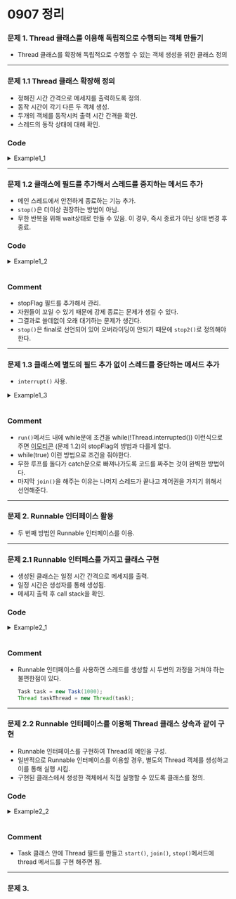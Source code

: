 # 0907 정리

### 문제 1. Thread 클래스를 이용해 독립적으로 수행되는 객체 만들기
- Thread 클래스를 확장해 독립적으로 수행할 수 있는 객체 생성을 위한 클래스 정의
---

### 문제 1.1 Thread 클래스 확장해 정의
- 정해진 시간 간격으로 메세지를 출력하도록 정의.
- 동작 시간이 각기 다른 두 객체 생성.
- 두개의 객체를 동작시켜 출력 시간 간격을 확인.
- 스레드의 동작 상태에 대해 확인.

### Code
<details>
    <summary> Example1_1 </summary>

```java
public class Example1_1 {

    static class Task extends Thread{
        int mils;

        public Task(int mils) {
            this.mils = mils;
        }

        @Override
        public void run() {
            try {
                Thread.sleep(this.mils);
                System.out.println(Thread.currentThread().getName());
            } catch (InterruptedException e) {
                throw new RuntimeException(e);
            }
        }
    }

    public static void main(String[] args) throws InterruptedException {
        Task task1 = new Task(2000);
        Task task2 = new Task(3000);

        task1.start();
        task2.start();

        for(int i = 0 ; i < 100 ; i++) {
            System.out.printf("%s - %s\n", task1.getState(), task2.getState());
            Thread.sleep(1000);
        }
    }
}

```

```java
//출력
TIMED_WAITING - TIMED_WAITING
TIMED_WAITING - TIMED_WAITING
Thread-0
TERMINATED - TIMED_WAITING
Thread-1
TERMINATED - TERMINATED
TERMINATED - TERMINATED
TERMINATED - TERMINATED
TERMINATED - TERMINATED
TERMINATED - TERMINATED
```

</details>

---

### 문제 1.2 클래스에 필드를 추가해서 스레드를 중지하는 메서드 추가
- 메인 스레드에서 안전하게 종료하는 기능 추가.
- `stop()`은 더이상 권장하는 방법이 아님.
- 무한 반복을 위해 wait상태로 만들 수 있음. 이 경우, 즉시 종료가 아닌 상태 변경 후 종료.

### Code

<details>
    <summary> Example1_2 </summary>

```java
public class Example1_2 {

    static class Task extends Thread {
        int mils;
        boolean stopFlag;

        public Task(int mils) {
            this.mils = mils;
        }

        @Override
        public void run() {
            this.stopFlag = false;
            System.out.println("스레드 [ " + Thread.currentThread().getName() + " ]을 시작합니다.");

            try {
                while(!this.stopFlag) {
                    Thread.sleep(this.mils);
                    System.out.println("스레드 [ " + Thread.currentThread().getName() + " ] 동작중");
                }
            } catch (InterruptedException e) {
                System.out.println("스레드 [ " + Thread.currentThread().getName() + " ]에서 인터럽트가 발생했습니다.");
            } finally {
                this.stopFlag = false;
            }
            System.out.println("스레드 [ " + Thread.currentThread().getName() + " ]을 종료합니다.");
        }

        public void stop2() {
            this.stopFlag = true;
        }
    }

    public static void main(String[] args) throws InterruptedException {
        Task task = new Task(1000);
        task.start();
        Thread.sleep(5000);
        task.stop2();
        task.join();
    }
}
```

```java
// 출력
스레드 [ Thread-0 ]을 시작합니다.
스레드 [ Thread-0 ] 동작중
스레드 [ Thread-0 ] 동작중
스레드 [ Thread-0 ] 동작중
스레드 [ Thread-0 ] 동작중
스레드 [ Thread-0 ] 동작중
스레드 [ Thread-0 ]을 종료합니다.
```

</details>

<br/>

### Comment
- stopFlag 필드를 추가해서 관리.
- 자원들이 꼬일 수 있기 때문에 강제 종료는 문제가 생길 수 있다.
- 그결과로 쓸데없이 오래 대기하는 문제가 생긴다.
- `stop()`은 final로 선언되어 있어 오버라이딩이 안되기 때문에 `stop2()`로 정의해야 한다.

---

### 문제 1.3 클래스에 별도의 필드 추가 없이 스레드를 중단하는 메서드 추가
- `interrupt()` 사용.

<details>
    <summary> Example1_3 </summary>

```java
public class Example1_3 {

    static class Task extends Thread {
        int mils;

        public Task(int mils) {
            this.mils = mils;
        }

        @Override
        public void run() {
            System.out.println("스레드 [ " + Thread.currentThread().getName() + " ]을 시작합니다.");

            try {
                while(true) {
                    Thread.sleep(this.mils);
                    System.out.println("스레드 [ " + Thread.currentThread().getName() + " ] 동작중");
                }
            } catch (InterruptedException e) {
                System.out.println("스레드 [ " + Thread.currentThread().getName() + " ]에서 인터럽트가 발생했습니다.");
            }

            System.out.println("스레드 [ " + Thread.currentThread().getName() + " ]을 종료합니다.");
        }

        public void stop2() {
            Thread.currentThread().interrupted();
        }
    }

    public static void main(String[] args) throws InterruptedException {
        Task task = new Task(1000);
        task.start();

        Thread.sleep(5000);
        task.interrupt();
        task.stop2();

        task.join();
    }
}
```

```java
// 출력
스레드 [ Thread-0 ]을 시작합니다.
스레드 [ Thread-0 ] 동작중
스레드 [ Thread-0 ] 동작중
스레드 [ Thread-0 ] 동작중
스레드 [ Thread-0 ] 동작중
스레드 [ Thread-0 ] 동작중
스레드 [ Thread-0 ]을 종료합니다.
```

</details>

<br/>

### Comment 
- `run()`메서드 내에 while문에 조건을 while(!Thread.interrupted()) 이런식으로 주면 [이모티콘](#문제-12-클래스에-필드를-추가해서-스레드를-중지하는-메서드-추가) (문제 1.2)의 stopFlag의 방법과 다를게 없다.
- while(true) 이런 방법으로 조건을 줘야한다.
- 무한 루프를 돌다가 catch문으로 빠져나가도록 코드를 짜주는 것이 완벽한 방법이다.
- 마지막 `join()`을 해주는 이유는 나머지 스레드가 끝나고 제어권을 가지기 위해서 선언해준다.

---

### 문제 2. Runnable 인터페이스 활용
- 두 번째 방법인 Runnable 인터페이스를 이용.
---

### 문제 2.1 Runnable 인터페스를 가지고 클래스 구현
- 생성된 클래스는 일정 시간 간격으로 메세지를 출력.
- 일정 시간은 생성자를 통해 생성됨.
- 메세지 출력 후 call stack을 확인.

### Code

<details>
    <summary> Example2_1 </summary>

```java
public class Example2_1 {

    static class Task implements Runnable {
        int mills;
        boolean stopFlag;

        public Task(int mills) {
            this.stopFlag = false;
            this.mills = mills;
        }

        @Override
        public void run() {
            this.stopFlag = false;

            try {
                System.out.println("스레드 [ " + Thread.currentThread().getName() + " ]을 시작합니다.");
                while (!this.stopFlag) {
                    Thread.sleep(this.mills);
                    System.out.println("스레드 [ " + Thread.currentThread().getName() + " ] 동작중");
                    Thread.dumpStack();
                }
            } catch (InterruptedException e) {
                System.out.println("스레드 [ " + Thread.currentThread().getName() + " ]에서 인터럽트가 발생했습니다.");
            } finally {
                this.stopFlag = false;
            }
            System.out.println("스레드 [ " + Thread.currentThread().getName() + " ]을 종료합니다.");
        }

        public void stop() {
            this.stopFlag = true;
        }
    }

    public static void main(String[] args) throws InterruptedException {
        Task task = new Task(1000);
        Thread taskThread = new Thread(task);

        taskThread.start();
        Thread.sleep(5000);

        task.stop();
        taskThread.join();
    }
}
```

```java
// 출력
스레드 [ Thread-0 ]을 시작합니다.
스레드 [ Thread-0 ] 동작중
java.lang.Exception: Stack trace
	at java.base/java.lang.Thread.dumpStack(Thread.java:1387)
	at Example2_1$Task.run(Example2_1.java:22)
	at java.base/java.lang.Thread.run(Thread.java:834)
스레드 [ Thread-0 ] 동작중
java.lang.Exception: Stack trace
	at java.base/java.lang.Thread.dumpStack(Thread.java:1387)
	at Example2_1$Task.run(Example2_1.java:22)
	at java.base/java.lang.Thread.run(Thread.java:834)
스레드 [ Thread-0 ] 동작중
java.lang.Exception: Stack trace
	at java.base/java.lang.Thread.dumpStack(Thread.java:1387)
	at Example2_1$Task.run(Example2_1.java:22)
	at java.base/java.lang.Thread.run(Thread.java:834)
스레드 [ Thread-0 ] 동작중
java.lang.Exception: Stack trace
	at java.base/java.lang.Thread.dumpStack(Thread.java:1387)
	at Example2_1$Task.run(Example2_1.java:22)
	at java.base/java.lang.Thread.run(Thread.java:834)
스레드 [ Thread-0 ] 동작중
스레드 [ Thread-0 ]을 종료합니다.
java.lang.Exception: Stack trace
	at java.base/java.lang.Thread.dumpStack(Thread.java:1387)
	at Example2_1$Task.run(Example2_1.java:22)
	at java.base/java.lang.Thread.run(Thread.java:834)
```

</details>

<br/>

### Comment
- Runnable 인터페이스를 사용하면 스레드를 생성할 시 두번의 과정을 거쳐야 하는 불편한점이 있다.

    ```java
    Task task = new Task(1000);
    Thread taskThread = new Thread(task);
    ```

---

### 문제 2.2 Runnable 인터페이스를 이용해 Thread 클래스 상속과 같이 구현
- Runnable 인터페이스를 구현하여 Thread의 메인을 구성.
- 일반적으로 Runnable 인터페이스를 이용할 경우, 별도의 Thread 객체를 생성하고 이를 통해 실행 시킴.
- 구현된 클래스에서 생성한 객체에서 직접 실행할 수 있도록 클래스를 정의.

### Code

<details>
    <summary> Example2_2 </summary>

```java
public class Example2_2 {

    static class Task implements Runnable {
        int mills;
        Thread thread;

        public Task(int mills) {
            this.mills = mills;
        }

        @Override
        public void run() {
            try {
                System.out.println("스레드 [ " + Thread.currentThread().getName() + " ]을 시작합니다.");
                while (true) {
                    Thread.sleep(this.mills);
                    System.out.println("스레드 [ " + Thread.currentThread().getName() + " ] 동작중");
                }
            } catch (InterruptedException e) {
                System.out.println("스레드 [ " + Thread.currentThread().getName() + " ]에서 인터럽트가 발생했습니다.");
            }

            System.out.println("스레드 [ " + Thread.currentThread().getName() + " ]을 종료합니다.");
            this.thread = null;
        }

        public void start() {
            this.thread = new Thread(this);
            this.thread.start();
        }

        public void stop() {
            this.thread.interrupt();
        }

        public void join() throws InterruptedException {
            this.thread.join();
        }
    }

    public static void main(String[] args) throws InterruptedException {
        Task task = new Task(1000);

        task.start();
        Thread.sleep(5000);
        task.stop();
        task.join();
    }
}
```

```java
// 출력
스레드 [ Thread-0 ]을 시작합니다.
스레드 [ Thread-0 ] 동작중
스레드 [ Thread-0 ] 동작중
스레드 [ Thread-0 ] 동작중
스레드 [ Thread-0 ] 동작중
스레드 [ Thread-0 ]에서 인터럽트가 발생했습니다.
스레드 [ Thread-0 ]을 종료합니다.
```
</details>

<br/>

### Comment
- Task 클래스 안에 Thread 필드를 만들고 `start()`, `join()`, `stop()`메서드에 thread 메서드를 구현 해주면 됨.




---
### 문제 3.